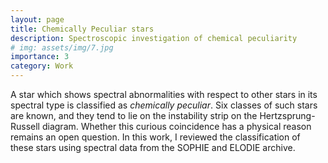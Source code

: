 ```yaml
---
layout: page
title: Chemically Peculiar stars
description: Spectroscopic investigation of chemical peculiarity
# img: assets/img/7.jpg
importance: 3
category: Work
---
```

A star which shows spectral abnormalities with respect to other stars in its spectral type is classified as <i>chemically peculiar</i>. Six classes of such stars are known, and they tend to lie on the instability strip on the Hertzsprung-Russell diagram. Whether this curious coincidence has a physical reason remains an open question. In this work, I reviewed the classification of these stars using spectral data from the SOPHIE and ELODIE archive.